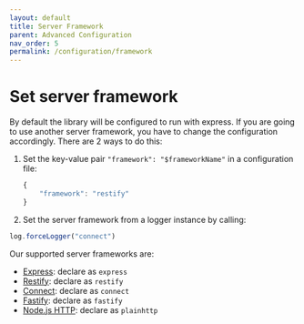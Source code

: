 ```yaml
---
layout: default
title: Server Framework
parent: Advanced Configuration
nav_order: 5
permalink: /configuration/framework
---
```


# Set server framework

By default the library will be configured to run with express. If you are going to use another server framework, you have to change the configuration accordingly. There are 2 ways to do this:

 1. Set the key-value pair `"framework": "$frameworkName"` in a configuration file:

    ```js
    {
        "framework": "restify"
    }
    ```

 2. Set the server framework from a logger instance by calling:

```js
log.forceLogger("connect") 
```

Our supported server frameworks are:

* [Express](https://expressjs.com/): declare as `express`
* [Restify](http://restify.com/): declare as `restify`
* [Connect](https://www.npmjs.com/package/connect): declare as `connect`
* [Fastify](https://fastify.dev/): declare as `fastify`
* [Node.js HTTP](https://nodejs.org/api/http.html): declare as `plainhttp`
